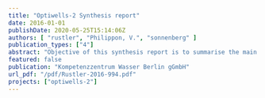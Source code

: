 ```yaml
---
title: "Optiwells-2 Synthesis report"
date: 2016-01-01
publishDate: 2020-05-25T15:14:06Z
authors: [ "rustler", "Philippon, V.", "sonnenberg" ]
publication_types: ["4"]
abstract: "Objective of this synthesis report is to summarise the main achievements of the OPTIWELLS-2 project. Based on a preparatory phase OPTIWELLS-1 (2011-2012), the main project phase OPTIWELLS-2 (2012-2015) included the development of two different optimisation modelling methodologies (data-driven, process-driven) for minimising a well field’s specific energy demand whilst satisfying both, water demand and water quality constraints. Chapter 2 gives a short overview on the technical background on pipe hydraulics and the general methodology used within the project. The general workflow of the testing and application for the three case study well fields investigated within OPTIWELLS-2 is summarised in Chapter 3. For the first two case studies (Chapter Fehler! Verweisquelle konnte nicht gefunden werden. and Fehler! Verweisquelle konnte nicht gefunden werden.), a process-driven modelling approach was used, which enabled the assessment of three different management strategies (smart well field management, pump renewal or a combination of both) on the specific energy demand. This approach was more time and data-demanding (Chapter 2.5) compared to the data-driven approach used for the third case study (Chapter Fehler! Verweisquelle konnte nicht gefunden werden.). The cross-case analysis (Chapter 4) showed, that the energetic prediction accuracy of process-driven modelling (Chapter 4.1.3) was improved significantly by using pump characteristics derived from audits instead of relying on manufacturer data, whilst including steady-state well drawdown compared to assuming a static water level in the production well was much less important. This can be explained by the fact, that well drawdown contributed to less than 3% of the required pump head (Chapter 4.1.1), whilst the offset between audit and manufacturer pump characteristics is much more relevant because of pump ageing during long usage periods (up to 40 years). The data-based modelling approach used for Site C has yielded energy consumption forecasts with a similar accuracy, but is more robust as it relies on operational data, thus requiring no calibration."
featured: false
publication: "Kompetenzzentrum Wasser Berlin gGmbH"
url_pdf: "/pdf/Rustler-2016-994.pdf"
projects: ["optiwells-2"]
---
```


